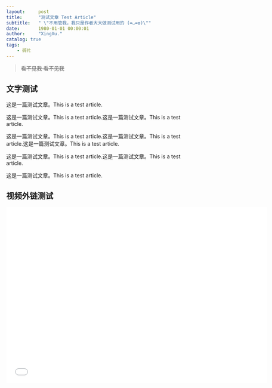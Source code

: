 ```yaml
---
layout:     post
title:      "测试文章 Test Article"
subtitle:   " \"不用管我，我只是作者大大做测试用的 (≖◡≖✿)\""
date:       1980-01-01 00:00:01
author:     "XingXu."
catalog: true
tags:
    - 碎片
---
```


>~~看不见我 看不见我~~


## 文字测试

这是一篇测试文章。This is a test article.

这是一篇测试文章。This is a test article.这是一篇测试文章。This is a test article.

这是一篇测试文章。This is a test article.这是一篇测试文章。This is a test article.这是一篇测试文章。This is a test article.

这是一篇测试文章。This is a test article.这是一篇测试文章。This is a test article.

这是一篇测试文章。This is a test article.


## 视频外链测试

<iframe src="//player.bilibili.com/player.html?isOutside=true&aid=113593412557850&bvid=BV1ucimYLEsB&cid=27173912710&p=1&autoplay=0" scrolling="no" border="0" frameborder="no" framespacing="0" allowfullscreen="true" width="700px" height="472px"> </iframe>
